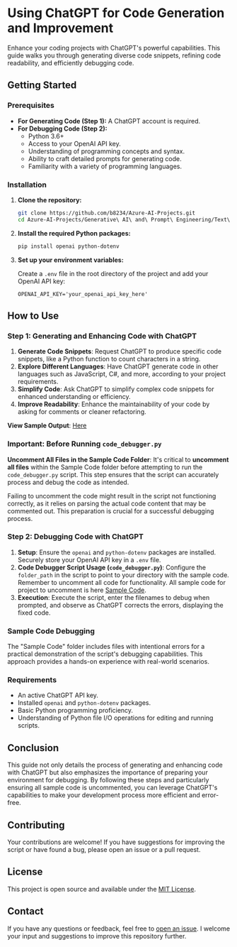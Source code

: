 # Using ChatGPT for Code Generation and Improvement

Enhance your coding projects with ChatGPT's powerful capabilities. This guide walks you through generating diverse code snippets, refining code readability, and efficiently debugging code.

## Getting Started

### Prerequisites

- **For Generating Code (Step 1):** A ChatGPT account is required.
- **For Debugging Code (Step 2):**
    - Python 3.6+    
    - Access to your OpenAI API key.
    - Understanding of programming concepts and syntax.
    - Ability to craft detailed prompts for generating code.
    - Familiarity with a variety of programming languages.

### Installation

1. **Clone the repository:**

   ```bash
   git clone https://github.com/b8234/Azure-AI-Projects.git
   cd Azure-AI-Projects/Generative\ AI\ and\ Prompt\ Engineering/Text\ Summarization\ with\ OpenAI
   ```

2. **Install the required Python packages:**

   ```bash
   pip install openai python-dotenv
   ```

3. **Set up your environment variables:**

   Create a `.env` file in the root directory of the project and add your OpenAI API key:

   ```
   OPENAI_API_KEY='your_openai_api_key_here'
   ```

## How to Use

### Step 1: Generating and Enhancing Code with ChatGPT

1. **Generate Code Snippets**: Request ChatGPT to produce specific code snippets, like a Python function to count characters in a string.
2. **Explore Different Languages**: Have ChatGPT generate code in other languages such as JavaScript, C#, and more, according to your project requirements.
3. **Simplify Code**: Ask ChatGPT to simplify complex code snippets for enhanced understanding or efficiency.
4. **Improve Readability**: Enhance the maintainability of your code by asking for comments or cleaner refactoring.

**View Sample Output**: [Here](https://github.com/b8234/Azure-AI-Projects/tree/main/Generative%20AI%20and%20Prompt%20Engineering/OpenAI%20Code%20Generation/ChatGPT%20Output)

### **Important: Before Running `code_debugger.py`**

**Uncomment All Files in the Sample Code Folder**: It's critical to **uncomment all files** within the Sample Code folder before attempting to run the `code_debugger.py` script. This step ensures that the script can accurately process and debug the code as intended.

Failing to uncomment the code might result in the script not functioning correctly, as it relies on parsing the actual code content that may be commented out. This preparation is crucial for a successful debugging process.

### Step 2: Debugging Code with ChatGPT

1. **Setup**: Ensure the `openai` and `python-dotenv` packages are installed. Securely store your OpenAI API key in a `.env` file.
2. **Code Debugger Script Usage (`code_debugger.py`)**: Configure the `folder_path` in the script to point to your directory with the sample code. Remember to uncomment all code for functionality. All sample code for project to uncomment is here [Sample Code](https://github.com/b8234/Azure-AI-Projects/tree/main/Generative%20AI%20and%20Prompt%20Engineering/OpenAI%20Code%20Generation/Sample%20Code).
3. **Execution**: Execute the script, enter the filenames to debug when prompted, and observe as ChatGPT corrects the errors, displaying the fixed code.

### Sample Code Debugging

The "Sample Code" folder includes files with intentional errors for a practical demonstration of the script's debugging capabilities. This approach provides a hands-on experience with real-world scenarios.

### Requirements

- An active ChatGPT API key.
- Installed `openai` and `python-dotenv` packages.
- Basic Python programming proficiency.
- Understanding of Python file I/O operations for editing and running scripts.

## Conclusion

This guide not only details the process of generating and enhancing code with ChatGPT but also emphasizes the importance of preparing your environment for debugging. By following these steps and particularly ensuring all sample code is uncommented, you can leverage ChatGPT's capabilities to make your development process more efficient and error-free.

## Contributing

Your contributions are welcome! If you have suggestions for improving the script or have found a bug, please open an issue or a pull request.

## License

This project is open source and available under the [MIT License](LICENSE).

## Contact

If you have any questions or feedback, feel free to [open an issue](https://github.com/b8234/Azure-AI-Projects/issues/new). I welcome your input and suggestions to improve this repository further.
